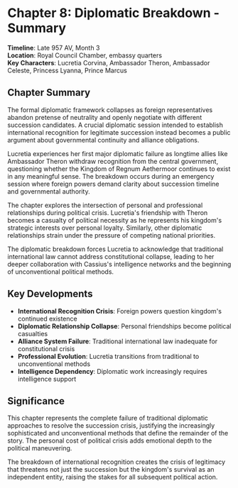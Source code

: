 # Chapter 8: Diplomatic Breakdown - Summary

**Timeline**: Late 957 AV, Month 3  
**Location**: Royal Council Chamber, embassy quarters  
**Key Characters**: Lucretia Corvina, Ambassador Theron, Ambassador Celeste, Princess Lyanna, Prince Marcus

## Chapter Summary

The formal diplomatic framework collapses as foreign representatives abandon pretense of neutrality and openly negotiate with different succession candidates. A crucial diplomatic session intended to establish international recognition for legitimate succession instead becomes a public argument about governmental continuity and alliance obligations.

Lucretia experiences her first major diplomatic failure as longtime allies like Ambassador Theron withdraw recognition from the central government, questioning whether the Kingdom of Regnum Aethermoor continues to exist in any meaningful sense. The breakdown occurs during an emergency session where foreign powers demand clarity about succession timeline and governmental authority.

The chapter explores the intersection of personal and professional relationships during political crisis. Lucretia's friendship with Theron becomes a casualty of political necessity as he represents his kingdom's strategic interests over personal loyalty. Similarly, other diplomatic relationships strain under the pressure of competing national priorities.

The diplomatic breakdown forces Lucretia to acknowledge that traditional international law cannot address constitutional collapse, leading to her deeper collaboration with Cassius's intelligence networks and the beginning of unconventional political methods.

## Key Developments

- **International Recognition Crisis**: Foreign powers question kingdom's continued existence
- **Diplomatic Relationship Collapse**: Personal friendships become political casualties
- **Alliance System Failure**: Traditional international law inadequate for constitutional crisis
- **Professional Evolution**: Lucretia transitions from traditional to unconventional methods
- **Intelligence Dependency**: Diplomatic work increasingly requires intelligence support

## Significance

This chapter represents the complete failure of traditional diplomatic approaches to resolve the succession crisis, justifying the increasingly sophisticated and unconventional methods that define the remainder of the story. The personal cost of political crisis adds emotional depth to the political maneuvering.

The breakdown of international recognition creates the crisis of legitimacy that threatens not just the succession but the kingdom's survival as an independent entity, raising the stakes for all subsequent political action.
